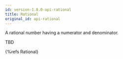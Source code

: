 ```yaml
---
id: version-1.0.0-api-rational
title: Rational
original_id: api-rational
---
```


A rational number having a numerator and denominator.

TBD

{%refs Rational}
